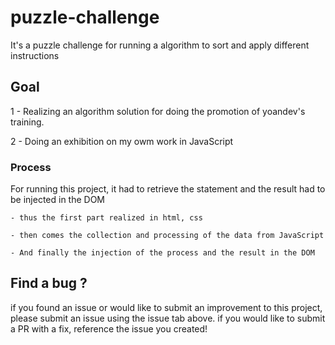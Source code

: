 # puzzle-challenge
It's a puzzle challenge for running a algorithm to sort and apply different instructions

## Goal

1 - Realizing an algorithm solution for doing the promotion of yoandev's training.

2 - Doing an exhibition on my owm work in JavaScript 
### Process

For running this project, it had to retrieve the statement and the result had to be injected in the DOM

    - thus the first part realized in html, css

    - then comes the collection and processing of the data from JavaScript
   
    - And finally the injection of the process and the result in the DOM

## Find a bug ?

   if you found an issue or would like to submit an improvement to this project, please submit an issue using the issue tab above. if you would like to submit a PR with a fix, reference the issue you created!